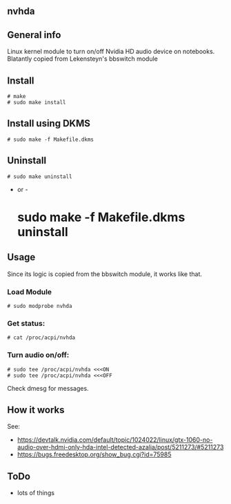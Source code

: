 nvhda
-----

General info
------------
Linux kernel module to turn on/off Nvidia HD audio device on notebooks. Blatantly copied from Lekensteyn's bbswitch module

Install
-------

	# make
	# sudo make install

Install using DKMS
------------------

	# sudo make -f Makefile.dkms

Uninstall
---------

	# sudo make uninstall

- or -
	# sudo make -f Makefile.dkms uninstall

Usage
-----

Since its logic is copied from the bbswitch module, it works like that.
### Load Module
 	# sudo modprobe nvhda

### Get status:

	# cat /proc/acpi/nvhda

### Turn audio on/off:
	# sudo tee /proc/acpi/nvhda <<<ON
	# sudo tee /proc/acpi/nvhda <<<OFF

Check dmesg for messages.

How it works
------------
See:
 - https://devtalk.nvidia.com/default/topic/1024022/linux/gtx-1060-no-audio-over-hdmi-only-hda-intel-detected-azalia/post/5211273/#5211273
 - https://bugs.freedesktop.org/show_bug.cgi?id=75985

ToDo
----

 - lots of things
